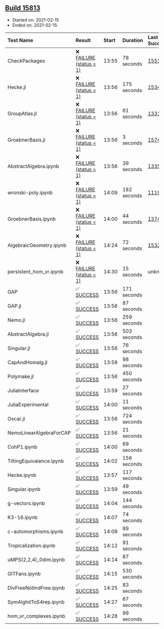 ## [Build 15813](https://oscarci.mathematik.uni-kl.de/job/oscar/15813/)

* Started on: 2021-02-15
* Ended on: 2021-02-15

| Test Name    | Result | Start | Duration | Last Success | First Failure |
|:-------------|:-------|:------|:---------|:-------------|:--------------|
| CheckPackages | ❌ [FAILURE (status = 1)](https://oscarci.mathematik.uni-kl.de/job/oscar/15813/artifact/logs/build-15813/CheckPackages.log) | 13:55 | 78 seconds | [15514](https://oscarci.mathematik.uni-kl.de/job/oscar/15514/) | [15515](https://oscarci.mathematik.uni-kl.de/job/oscar/15515/) |
| Hecke.jl | ❌ [FAILURE (status = 1)](https://oscarci.mathematik.uni-kl.de/job/oscar/15813/artifact/logs/build-15813/Hecke.jl.log) | 13:56 | 175 seconds | [15344](https://oscarci.mathematik.uni-kl.de/job/oscar/15344/) | [15348](https://oscarci.mathematik.uni-kl.de/job/oscar/15348/) |
| GroupAtlas.jl | ❌ [FAILURE (status = 1)](https://oscarci.mathematik.uni-kl.de/job/oscar/15813/artifact/logs/build-15813/GroupAtlas.jl.log) | 13:56 | 61 seconds | [13311](https://oscarci.mathematik.uni-kl.de/job/oscar/13311/) | [13312](https://oscarci.mathematik.uni-kl.de/job/oscar/13312/) |
| GroebnerBasis.jl | ❌ [FAILURE (status = 1)](https://oscarci.mathematik.uni-kl.de/job/oscar/15813/artifact/logs/build-15813/GroebnerBasis.jl.log) | 13:56 | 3 seconds | [15745](https://oscarci.mathematik.uni-kl.de/job/oscar/15745/) | [15746](https://oscarci.mathematik.uni-kl.de/job/oscar/15746/) |
| AbstractAlgebra.ipynb | ❌ [FAILURE (status = 1)](https://oscarci.mathematik.uni-kl.de/job/oscar/15813/artifact/logs/build-15813/AbstractAlgebra.ipynb.log) | 13:56 | 39 seconds | [13355](https://oscarci.mathematik.uni-kl.de/job/oscar/13355/) | [13356](https://oscarci.mathematik.uni-kl.de/job/oscar/13356/) |
| wronski-poly.ipynb | ❌ [FAILURE (status = 1)](https://oscarci.mathematik.uni-kl.de/job/oscar/15813/artifact/logs/build-15813/wronski-poly.ipynb.log) | 14:09 | 182 seconds | [11192](https://oscarci.mathematik.uni-kl.de/job/oscar/11192/) | [11193](https://oscarci.mathematik.uni-kl.de/job/oscar/11193/) |
| GroebnerBasis.ipynb | ❌ [FAILURE (status = 1)](https://oscarci.mathematik.uni-kl.de/job/oscar/15813/artifact/logs/build-15813/GroebnerBasis.ipynb.log) | 14:00 | 44 seconds | [13748](https://oscarci.mathematik.uni-kl.de/job/oscar/13748/) | [13749](https://oscarci.mathematik.uni-kl.de/job/oscar/13749/) |
| AlgebraicGeometry.ipynb | ❌ [FAILURE (status = 1)](https://oscarci.mathematik.uni-kl.de/job/oscar/15813/artifact/logs/build-15813/AlgebraicGeometry.ipynb.log) | 14:24 | 72 seconds | [15322](https://oscarci.mathematik.uni-kl.de/job/oscar/15322/) | [15323](https://oscarci.mathematik.uni-kl.de/job/oscar/15323/) |
| persistent_hom_vr.ipynb | ❌ [FAILURE (status = 1)](https://oscarci.mathematik.uni-kl.de/job/oscar/15813/artifact/logs/build-15813/persistent_hom_vr.ipynb.log) | 14:30 | 15 seconds | unknown | unknown |
| GAP | ✅ [SUCCESS](https://oscarci.mathematik.uni-kl.de/job/oscar/15813/artifact/logs/build-15813/GAP.log) | 13:56 | 171 seconds |  |  |
| GAP.jl | ✅ [SUCCESS](https://oscarci.mathematik.uni-kl.de/job/oscar/15813/artifact/logs/build-15813/GAP.jl.log) | 13:56 | 87 seconds |  |  |
| Nemo.jl | ✅ [SUCCESS](https://oscarci.mathematik.uni-kl.de/job/oscar/15813/artifact/logs/build-15813/Nemo.jl.log) | 13:56 | 259 seconds |  |  |
| AbstractAlgebra.jl | ✅ [SUCCESS](https://oscarci.mathematik.uni-kl.de/job/oscar/15813/artifact/logs/build-15813/AbstractAlgebra.jl.log) | 13:56 | 503 seconds |  |  |
| Singular.jl | ✅ [SUCCESS](https://oscarci.mathematik.uni-kl.de/job/oscar/15813/artifact/logs/build-15813/Singular.jl.log) | 13:56 | 76 seconds |  |  |
| CapAndHomalg.jl | ✅ [SUCCESS](https://oscarci.mathematik.uni-kl.de/job/oscar/15813/artifact/logs/build-15813/CapAndHomalg.jl.log) | 13:58 | 98 seconds |  |  |
| Polymake.jl | ✅ [SUCCESS](https://oscarci.mathematik.uni-kl.de/job/oscar/15813/artifact/logs/build-15813/Polymake.jl.log) | 13:56 | 450 seconds |  |  |
| JuliaInterface | ✅ [SUCCESS](https://oscarci.mathematik.uni-kl.de/job/oscar/15813/artifact/logs/build-15813/JuliaInterface.log) | 13:59 | 27 seconds |  |  |
| JuliaExperimental | ✅ [SUCCESS](https://oscarci.mathematik.uni-kl.de/job/oscar/15813/artifact/logs/build-15813/JuliaExperimental.log) | 14:00 | 11 seconds |  |  |
| Oscar.jl | ✅ [SUCCESS](https://oscarci.mathematik.uni-kl.de/job/oscar/15813/artifact/logs/build-15813/Oscar.jl.log) | 13:56 | 724 seconds |  |  |
| NemoLinearAlgebraForCAP | ✅ [SUCCESS](https://oscarci.mathematik.uni-kl.de/job/oscar/15813/artifact/logs/build-15813/NemoLinearAlgebraForCAP.log) | 13:56 | 21 seconds |  |  |
| CohP1.ipynb | ✅ [SUCCESS](https://oscarci.mathematik.uni-kl.de/job/oscar/15813/artifact/logs/build-15813/CohP1.ipynb.log) | 14:00 | 69 seconds |  |  |
| TiltingEquivalence.ipynb | ✅ [SUCCESS](https://oscarci.mathematik.uni-kl.de/job/oscar/15813/artifact/logs/build-15813/TiltingEquivalence.ipynb.log) | 14:02 | 156 seconds |  |  |
| Hecke.ipynb | ✅ [SUCCESS](https://oscarci.mathematik.uni-kl.de/job/oscar/15813/artifact/logs/build-15813/Hecke.ipynb.log) | 13:57 | 117 seconds |  |  |
| Singular.ipynb | ✅ [SUCCESS](https://oscarci.mathematik.uni-kl.de/job/oscar/15813/artifact/logs/build-15813/Singular.ipynb.log) | 13:59 | 49 seconds |  |  |
| g-vectors.ipynb | ✅ [SUCCESS](https://oscarci.mathematik.uni-kl.de/job/oscar/15813/artifact/logs/build-15813/g-vectors.ipynb.log) | 14:04 | 144 seconds |  |  |
| K3-16.ipynb | ✅ [SUCCESS](https://oscarci.mathematik.uni-kl.de/job/oscar/15813/artifact/logs/build-15813/K3-16.ipynb.log) | 14:07 | 74 seconds |  |  |
| c-automorphisms.ipynb | ✅ [SUCCESS](https://oscarci.mathematik.uni-kl.de/job/oscar/15813/artifact/logs/build-15813/c-automorphisms.ipynb.log) | 14:08 | 89 seconds |  |  |
| Tropicalization.ipynb | ✅ [SUCCESS](https://oscarci.mathematik.uni-kl.de/job/oscar/15813/artifact/logs/build-15813/Tropicalization.ipynb.log) | 14:12 | 91 seconds |  |  |
| uMPS(2,2,4)_0dim.ipynb | ✅ [SUCCESS](https://oscarci.mathematik.uni-kl.de/job/oscar/15813/artifact/logs/build-15813/uMPS-2-2-4-_0dim.ipynb.log) | 14:14 | 87 seconds |  |  |
| GITFans.ipynb | ✅ [SUCCESS](https://oscarci.mathematik.uni-kl.de/job/oscar/15813/artifact/logs/build-15813/GITFans.ipynb.log) | 14:15 | 530 seconds |  |  |
| DivFreeNotIndFree.ipynb | ✅ [SUCCESS](https://oscarci.mathematik.uni-kl.de/job/oscar/15813/artifact/logs/build-15813/DivFreeNotIndFree.ipynb.log) | 14:25 | 83 seconds |  |  |
| SymAlgIntToS4rep.ipynb | ✅ [SUCCESS](https://oscarci.mathematik.uni-kl.de/job/oscar/15813/artifact/logs/build-15813/SymAlgIntToS4rep.ipynb.log) | 14:27 | 67 seconds |  |  |
| hom_vr_complexes.ipynb | ✅ [SUCCESS](https://oscarci.mathematik.uni-kl.de/job/oscar/15813/artifact/logs/build-15813/hom_vr_complexes.ipynb.log) | 14:28 | 99 seconds |  |  |
